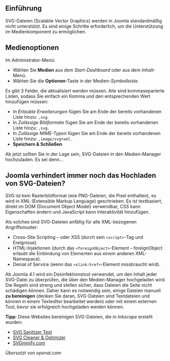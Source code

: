 <!-- Filename: J4.x:Media:_Uploading_SVG_files / Display title: Hochladen von SVG-Dateien -->

## Einführung

SVG-Dateien (Scalable Vector Graphics) werden in Joomla standardmäßig nicht unterstützt. Es sind einige Schritte erforderlich, um die Unterstützung im Medienkomponent zu ermöglichen.

## Medienoptionen

Im Administrator-Menü:

* Wählen Sie **Medien** aus dem *Start-Dashboard* oder aus dem *Inhalt*-Menü.
* Wählen Sie die **Optionen**-Taste in der Medien-*Symbolleiste*.

Es gibt 3 Felder, die aktualisiert werden müssen. Alle sind kommaseparierte Listen, sodass Sie einfach ein Komma und den entsprechenden Wert hinzufügen müssen:

- In *Erlaubte Erweiterungen* fügen Sie am Ende der bereits vorhandenen Liste hinzu: `,svg`.
- In *Zulässige Bildformate* fügen Sie am Ende der bereits vorhandenen Liste hinzu: `,svg`.
- In *Zulässige MIME-Typen* fügen Sie am Ende der bereits vorhandenen Liste hinzu: `,image/svg+xml`.
- **Speichern & Schließen**

Ab jetzt sollten Sie in der Lage sein, SVG-Dateien in den Medien-Manager hochzuladen. Es sei denn...

## Joomla verhindert immer noch das Hochladen von SVG-Dateien?

SVG ist kein Rasterbildformat (wie PNG-Dateien, die Pixel enthalten), 
es wird in XML (Extensible Markup Language) geschrieben. Es ist textbasiert, direkt 
im DOM (Document Object Model) verwendbar, CSS kann Eigenschaften ändern und 
JavaScript kann Interaktivität hinzufügen.

Als solches sind SVG-Dateien anfällig für alle XML-bezogenen Angriffsmuster:

- Cross-Site Scripting – oder XSS (durch sein `<script>`-Tag und Ereignisse).
- HTML-Injektionen (durch das `<foreignObject>`-Element – foreignObject erlaubt 
die Einbindung von Elementen aus einem anderen XML-Namespace).
- Denial of Service (wenn das `<xlink:href>`-Element missbraucht wird).

Ab Joomla 4.1 wird ein Desinfektionstool verwendet, um den Inhalt jeder 
SVG-Datei zu überprüfen, die über den Medien-Manager hochgeladen wird. Die Regeln 
sind streng und stellen sicher, dass Dateien die Seite nicht schädigen können. Daher 
kann es notwendig sein, einige Dateien manuell **zu bereinigen** (denken Sie daran, 
SVG-Dateien sind Textdateien und können in einem Texteditor bearbeitet werden) oder 
mit einem externen Tool, bevor sie erfolgreich hochgeladen werden können.

**Tipp:** Diese Websites bereinigen SVG-Dateien, die in *Inkscape* erstellt wurden:

* [SVG Sanitizer Test](https://svg.enshrined.co.uk/)
* [SVG Cleaner & Optimizer](https://iconly.io/tools/svg-cleaner)
* [SVGminify.com](https://www.svgminify.com/)

*Übersetzt von openai.com*

